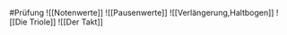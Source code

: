 #Prüfung 
![[Notenwerte]]
![[Pausenwerte]]
![[Verlängerung,Haltbogen]]
![[Die Triole]]
![[Der Takt]]

